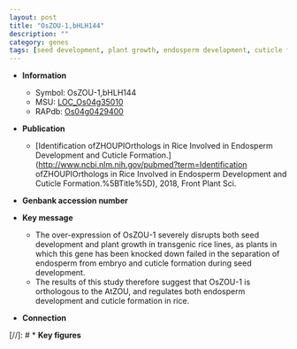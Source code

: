 ```yaml
---
layout: post
title: "OsZOU-1,bHLH144"
description: ""
category: genes
tags: [seed development, plant growth, endosperm development, cuticle formation]
---
```


* **Information**  
    + Symbol: OsZOU-1,bHLH144  
    + MSU: [LOC_Os04g35010](http://rice.uga.edu/cgi-bin/ORF_infopage.cgi?orf=LOC_Os04g35010)  
    + RAPdb: [Os04g0429400](http://rapdb.dna.affrc.go.jp/viewer/gbrowse_details/irgsp1?name=Os04g0429400)  

* **Publication**  
    + [Identification ofZHOUPIOrthologs in Rice Involved in Endosperm Development and Cuticle Formation.](http://www.ncbi.nlm.nih.gov/pubmed?term=Identification ofZHOUPIOrthologs in Rice Involved in Endosperm Development and Cuticle Formation.%5BTitle%5D), 2018, Front Plant Sci.

* **Genbank accession number**  

* **Key message**  
    + The over-expression of OsZOU-1 severely disrupts both seed development and plant growth in transgenic rice lines, as plants in which this gene has been knocked down failed in the separation of endosperm from embryo and cuticle formation during seed development.
    + The results of this study therefore suggest that OsZOU-1 is orthologous to the AtZOU, and regulates both endosperm development and cuticle formation in rice.

* **Connection**  

[//]: # * **Key figures**  


